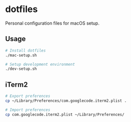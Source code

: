 # dotfiles

Personal configuration files for macOS setup.

## Usage

```bash
# Install dotfiles
./mac-setup.sh

# Setup development environment  
./dev-setup.sh
```

## iTerm2

```bash
# Export preferences
cp ~/Library/Preferences/com.googlecode.iterm2.plist .

# Import preferences
cp com.googlecode.iterm2.plist ~/Library/Preferences/
```